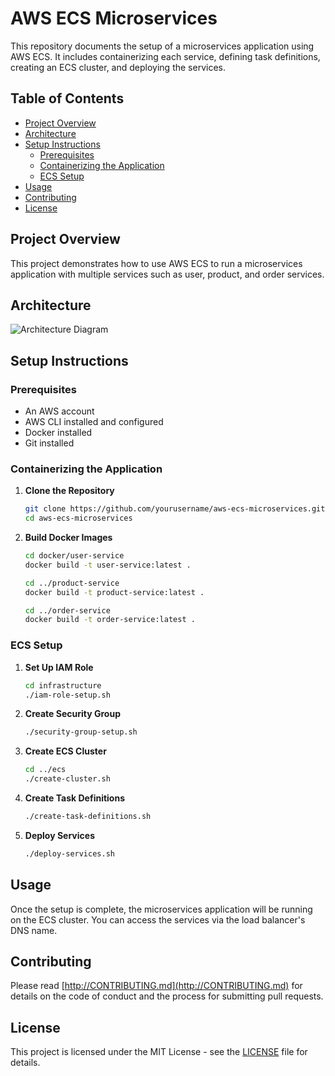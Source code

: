 # AWS ECS Microservices

This repository documents the setup of a microservices application using AWS ECS. It includes containerizing each service, defining task definitions, creating an ECS cluster, and deploying the services.

## Table of Contents

- [Project Overview](#project-overview)
- [Architecture](#architecture)
- [Setup Instructions](#setup-instructions)
  - [Prerequisites](#prerequisites)
  - [Containerizing the Application](#containerizing-the-application)
  - [ECS Setup](#ecs-setup)
- [Usage](#usage)
- [Contributing](#contributing)
- [License](#license)

## Project Overview

This project demonstrates how to use AWS ECS to run a microservices application with multiple services such as user, product, and order services.

## Architecture

![Architecture Diagram](docs/architecture-diagram.png)

## Setup Instructions

### Prerequisites

- An AWS account
- AWS CLI installed and configured
- Docker installed
- Git installed

### Containerizing the Application

1. **Clone the Repository**
    ```sh
    git clone https://github.com/yourusername/aws-ecs-microservices.git
    cd aws-ecs-microservices
    ```

2. **Build Docker Images**
    ```sh
    cd docker/user-service
    docker build -t user-service:latest .
    
    cd ../product-service
    docker build -t product-service:latest .
    
    cd ../order-service
    docker build -t order-service:latest .
    ```

### ECS Setup

1. **Set Up IAM Role**
    ```sh
    cd infrastructure
    ./iam-role-setup.sh
    ```

2. **Create Security Group**
    ```sh
    ./security-group-setup.sh
    ```

3. **Create ECS Cluster**
    ```sh
    cd ../ecs
    ./create-cluster.sh
    ```

4. **Create Task Definitions**
    ```sh
    ./create-task-definitions.sh
    ```

5. **Deploy Services**
    ```sh
    ./deploy-services.sh
    ```

## Usage

Once the setup is complete, the microservices application will be running on the ECS cluster. You can access the services via the load balancer's DNS name.

## Contributing

Please read [http://CONTRIBUTING.md](http://CONTRIBUTING.md) for details on the code of conduct and the process for submitting pull requests.

## License

This project is licensed under the MIT License - see the [LICENSE](LICENSE) file for details.